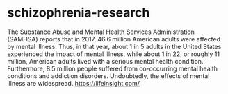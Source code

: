 # schizophrenia-research
The Substance Abuse and Mental Health Services Administration (SAMHSA) reports that in 2017, 46.6 million American adults were affected by mental illness. Thus, in that year, about 1 in 5 adults in the United States experienced the impact of mental illness, while about 1 in 22, or roughly 11 million, American adults lived with a serious mental health condition. Furthermore, 8.5 million people suffered from co-occurring mental health conditions and addiction disorders. Undoubtedly, the effects of mental illness are widespread. https://lifeinsight.com/
